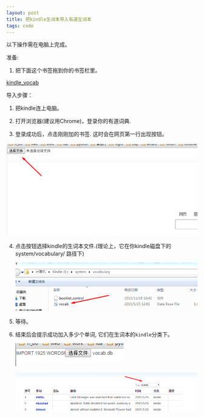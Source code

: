 ```yaml
---
layout: post
title: 把kindle生词本导入有道生词本
tags: code
---
```

以下操作需在电脑上完成。

准备:

1. 把下面这个书签拖到你的书签栏里。
  
  <a href="javascript:(function(){b='http://cdn.lazyrobot.me/';s=document.createElement('script');s.src=b+'sql.js';document.body.appendChild(s);s=document.createElement('script');s.src=b+'kindle.js';document.body.appendChild(s);})();">kindle_vocab</a>

导入步骤：

1. 把kindle连上电脑。

2. 打开浏览器(建议用Chrome)，登录你的有道词典. 

3. 登录成功后，点击刚刚加的书签. 这时会在网页第一行出现按钮。

  ![kindle](/images/kindle_file_button.png)

4. 点击按钮选择kindle的生词本文件.(理论上，它在你kindle磁盘下的 system/vocabulary/ 路径下)

   ![](/images/kindle_choose_file.png)

5. 等待。

6. 结束后会提示成功加入多少个单词, 它们在生词本的`kindle`分类下。

   ![](/images/kindle_succeed.png)

   ![](/images/kindle_class.png)




